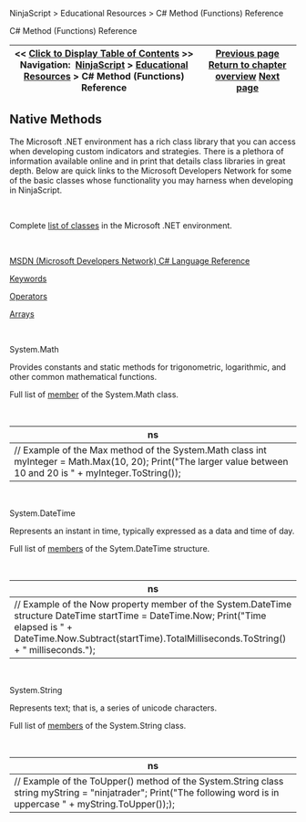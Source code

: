 ﻿


NinjaScript \> Educational Resources \> C\# Method (Functions) Reference






















C\# Method (Functions) Reference







| \<\< [Click to Display Table of Contents](c_method_functions_reference.md) \>\> **Navigation:**     [NinjaScript](ninjascript.md) \> [Educational Resources](educational_resources.md) \> C\# Method (Functions) Reference | [Previous page](other_uses_for_an_addon.md) [Return to chapter overview](educational_resources.md) [Next page](developing_for__tick_replay.md) |
| --- | --- |











## Native Methods


The Microsoft .NET environment has a rich class library that you can access when developing custom indicators and strategies. There is a plethora of information available online and in print that details class libraries in great depth. Below are quick links to the Microsoft Developers Network for some of the basic classes whose functionality you may harness when developing in NinjaScript.


 


Complete [list of classes](https://msdn.microsoft.com/en-us/library/d11h6832(v=vs.90).aspx) in the Microsoft .NET environment.


 


[MSDN (Microsoft Developers Network) C\# Language Reference](http://msdn.microsoft.com/en-us/library/ms228593.aspx)


[Keywords](https://docs.microsoft.com/en-us/dotnet/csharp/language-reference/keywords/index)


[Operators](https://docs.microsoft.com/en-us/dotnet/csharp/language-reference/operators/index)


[Arrays](http://msdn.microsoft.com/en-us/library/9b9dty7d)


 


System.Math


Provides constants and static methods for trigonometric, logarithmic, and other common mathematical functions.


Full list of [member](https://msdn.microsoft.com/en-us/library/xaz41263(v=vs.110).aspx) of the System.Math class.


 




| ns |
| --- |
| // Example of the Max method of the System.Math class int myInteger \= Math.Max(10, 20\); Print("The larger value between 10 and 20 is " \+ myInteger.ToString()); |



 


System.DateTime


Represents an instant in time, typically expressed as a data and time of day.


Full list of [members](https://msdn.microsoft.com/en-us/library/system.datetime(v=vs.113).aspx) of the Sytem.DateTime structure.


 




| ns |
| --- |
| // Example of the Now property member of the System.DateTime structure DateTime startTime \= DateTime.Now; Print("Time elapsed is " \+ DateTime.Now.Subtract(startTime).TotalMilliseconds.ToString() \+ " milliseconds."); |



 


System.String


Represents text; that is, a series of unicode characters.


Full list of [members](https://msdn.microsoft.com/en-us/library/system.string(v=vs.113).aspx) of the System.String class.


 




| ns |
| --- |
| // Example of the ToUpper() method of the System.String class string myString \= "ninjatrader"; Print("The following word is in uppercase " \+ myString.ToUpper());); |









